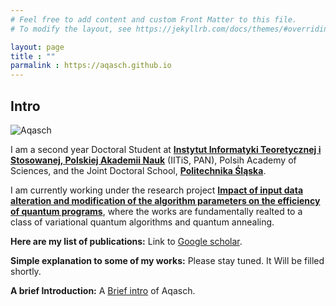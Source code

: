 ```yaml
---
# Feel free to add content and custom Front Matter to this file.
# To modify the layout, see https://jekyllrb.com/docs/themes/#overriding-theme-defaults

layout: page
title : ""
parmalink : https://aqasch.github.io
---
```


## Intro

![Aqasch](https://www.google.com/search?q=akash+kundu&sxsrf=AOaemvLgGCBEi3Okvn_JvyluXl6lSTDwZw:1641768743099&source=lnms&tbm=isch&sa=X&ved=2ahUKEwjx-fCV4aX1AhWylosKHUUDDXoQ_AUoAXoECAEQAw&biw=767&bih=704&dpr=1.25#imgrc=r6ybR0o-dk4JmM)

I am a second year Doctoral Student at [**Instytut Informatyki Teoretycznej i Stosowanej, Polskiej Akademii Nauk**](https://www.iitis.pl/pl) (IITiS, PAN), Polsih Academy of Sciences, and the Joint Doctoral School, [**Politechnika Śląska**](https://www.polsl.pl/en/).

I am currently working under the research project [**Impact of input data alteration and modification of the algorithm parameters on the efficiency of quantum programs**](https://miszczak.eu/grants/qprogmods/), where the works are fundamentally realted to a class of variational quantum algorithms and quantum annealing.


**Here are my list of publications:**
Link to [Google scholar](https://scholar.google.com/citations?user=0ICcM_YAAAAJ&hl=en).

**Simple explanation to some of my works:** 
Please stay tuned. It Will be filled shortly.

**A brief Introduction:**
A [Brief intro](https://aqasch.github.io/brief-about/) of Aqasch.